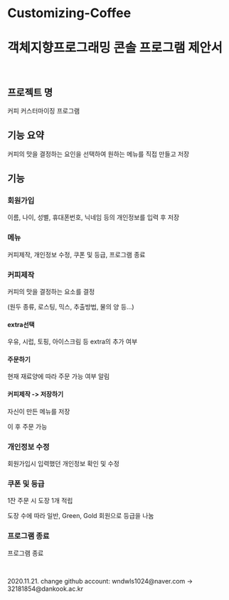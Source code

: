 # Customizing-Coffee
<h1>객체지향프로그래밍 콘솔 프로그램 제안서</h1>
</br>
<h2>프로젝트 명</h2>
<p>커피 커스터마이징 프로그램</p>

<h2>기능 요약</h2>
<p>커피의 맛을 결정하는 요인을 선택하여 원하는 메뉴를 직접 만들고 저장</p>

<h2>기능</h2>
<h3>회원가입</h3>
<p>이름, 나이, 성별, 휴대폰번호, 닉네임 등의 개인정보를 입력 후 저장</p>

<h3>메뉴</h3>
<p>커피제작, 개인정보 수정, 쿠폰 및 등급, 프로그램 종료</p>

<h3>커피제작</h3>
<p>커피의 맛을 결정하는 요소를 결정</p>
<p>(원두 종류, 로스팅, 믹스, 추출방법, 물의 양 등…)</p>

<h4>extra선택</h4>
<p>우유, 시럽, 토핑, 아이스크림 등 extra의 추가 여부</p>

<h4>주문하기</h4>
<p>현재 재료양에 따라 주문 가능 여부 알림</p>

<h4>커피제작 -> 저장하기</h4>
<p>자신이 만든 메뉴를 저장 </p>
<p>이 후 주문 가능</p>

<h3>개인정보 수정</h3>
<p>회원가입시 입력했던 개인정보 확인 및 수정</p>

<h3>쿠폰 및 등급</h3>
<p>1잔 주문 시 도장 1개 적립</p>
<p>도장 수에 따라 일반, Green, Gold 회원으로 등급을 나눔</p>

<h3>프로그램 종료</h3>
<p>프로그램 종료</p>
</br>
<p>2020.11.21. change github account: wndwls1024@naver.com -> 32181854@dankook.ac.kr </p>

